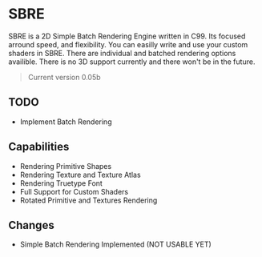 # SBRE

 SBRE is a 2D Simple Batch Rendering Engine written in C99. Its focused arround speed, and flexibility. 
 You can easilly write and use your custom shaders in SBRE. There are individual and batched rendering
 options availible. There is no 3D support currently and there won't be in the future.

 > Current version 0.05b

## TODO

- Implement Batch Rendering

## Capabilities

- Rendering Primitive Shapes
- Rendering Texture and Texture Atlas
- Rendering Truetype Font
- Full Support for Custom Shaders
- Rotated Primitive and Textures Rendering

## Changes

- Simple Batch Rendering Implemented (NOT USABLE YET)